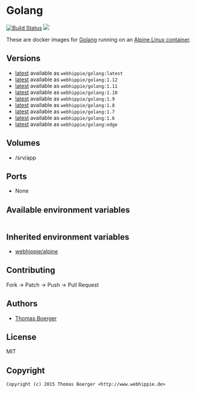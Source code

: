 # Golang

[![Build Status](https://cloud.drone.io/api/badges/dockhippie/golang/status.svg)](https://cloud.drone.io/dockhippie/golang)
[![](https://images.microbadger.com/badges/image/webhippie/golang.svg)](https://microbadger.com/images/webhippie/golang "Get your own image badge on microbadger.com")

These are docker images for [Golang](https://golang.org/) running on an [Alpine Linux container](https://registry.hub.docker.com/u/webhippie/alpine/).


## Versions

* [latest](./latest) available as `webhippie/golang:latest`
* [latest](./1.12) available as `webhippie/golang:1.12`
* [latest](./1.11) available as `webhippie/golang:1.11`
* [latest](./1.10) available as `webhippie/golang:1.10`
* [latest](./1.9) available as `webhippie/golang:1.9`
* [latest](./1.8) available as `webhippie/golang:1.8`
* [latest](./1.7) available as `webhippie/golang:1.7`
* [latest](./1.6) available as `webhippie/golang:1.6`
* [latest](./edge) available as `webhippie/golang:edge`


## Volumes

* /srv/app


## Ports

* None


## Available environment variables

```bash

```


## Inherited environment variables

* [webhippie/alpine](https://github.com/dockhippie/alpine#available-environment-variables)


## Contributing

Fork -> Patch -> Push -> Pull Request


## Authors

* [Thomas Boerger](https://github.com/tboerger)


## License

MIT


## Copyright

```
Copyright (c) 2015 Thomas Boerger <http://www.webhippie.de>
```
